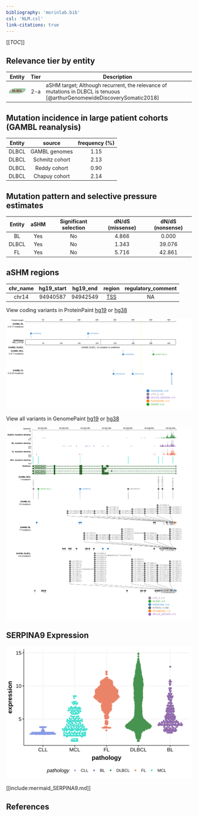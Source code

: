 ```yaml
---
bibliography: 'morinlab.bib'
csl: 'NLM.csl'
link-citations: true
---
```

[[_TOC_]]


## Relevance tier by entity

|Entity|Tier|Description                              |
|:------:|:----:|-----------------------------------------|
|![DLBCL](images/icons/DLBCL_tier2.png) |2-a | aSHM target; Although recurrent, the relevance of mutations in DLBCL is tenuous [@arthurGenomewideDiscoverySomatic2018]|

## Mutation incidence in large patient cohorts (GAMBL reanalysis)

|Entity|source        |frequency (%)|
|:------:|:--------------:|:-------------:|
|DLBCL |GAMBL genomes |1.15         |
|DLBCL |Schmitz cohort|2.13         |
|DLBCL |Reddy cohort  |0.90         |
|DLBCL |Chapuy cohort |2.14         |

## Mutation pattern and selective pressure estimates

|Entity|aSHM|Significant selection|dN/dS (missense)|dN/dS (nonsense)|
|:------:|:----:|:---------------------:|:----------------:|:----------------:|
|BL    |Yes |No                   |4.866           | 0.000          |
|DLBCL |Yes |No                   |1.343           |39.076          |
|FL    |Yes |No                   |5.716           |42.861          |

## aSHM regions

|chr_name|hg19_start|hg19_end|region                                                                                    |regulatory_comment|
|:--------:|:----------:|:--------:|:------------------------------------------------------------------------------------------:|:------------------:|
|chr14   |94940587  |94942549|[TSS](https://genome.ucsc.edu/s/rdmorin/GAMBL%20hg19?position=chr14%3A94940587%2D94942549)|NA                |



View coding variants in ProteinPaint [hg19](https://morinlab.github.io/LLMPP/GAMBL/SERPINA9_protein.html)  or [hg38](https://morinlab.github.io/LLMPP/GAMBL/SERPINA9_protein_hg38.html)

![](images/proteinpaint/SERPINA9_NM_175739.svg)

View all variants in GenomePaint [hg19](https://morinlab.github.io/LLMPP/GAMBL/SERPINA9.html)  or [hg38](https://morinlab.github.io/LLMPP/GAMBL/SERPINA9_hg38.html)

![](images/proteinpaint/SERPINA9.svg)

## SERPINA9 Expression
![](images/gene_expression/SERPINA9_by_pathology.svg)
<!-- ORIGIN: arthurGenomewideDiscoverySomatic2018 -->
<!-- DLBCL: arthurGenomewideDiscoverySomatic2018 -->

[[include:mermaid_SERPINA9.md]]

## References

